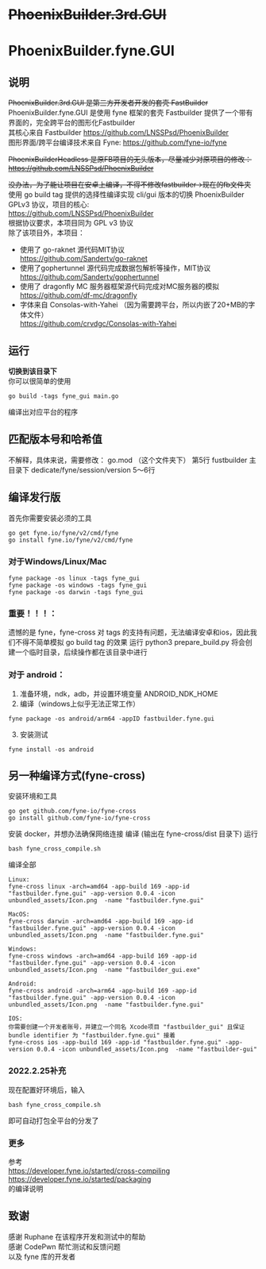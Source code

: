 # ~~PhoenixBuilder.3rd.GUI~~
# PhoenixBuilder.fyne.GUI

## 说明
~~PhoenixBuilder.3rd.GUI 是第三方开发者开发的套壳 FastBuilder~~
PhoenixBuilder.fyne.GUI 是使用 fyne 框架的套壳 Fastbuilder
提供了一个带有界面的，完全跨平台的图形化Fastbuilder  
其核心来自 Fastbuilder https://github.com/LNSSPsd/PhoenixBuilder  
图形界面/跨平台编译技术来自 Fyne: https://github.com/fyne-io/fyne    

~~PhoenixBuilderHeadless 是原FB项目的无头版本，尽量减少对原项目的修改：  
https://github.com/LNSSPsd/PhoenixBuilder~~

~~没办法，为了能让项目在安卓上编译，不得不修改fastbuilder->现在的fb文件夹~~
使用 go build tag 提供的选择性编译实现 cli/gui 版本的切换
PhoenixBuilder GPLv3 协议，项目的核心:  
https://github.com/LNSSPsd/PhoenixBuilder  
根据协议要求，本项目同为 GPL v3 协议    
除了该项目外，本项目：
- 使用了 go-raknet 源代码MIT协议  
https://github.com/Sandertv/go-raknet 
- 使用了gophertunnel 源代码完成数据包解析等操作，MIT协议  
https://github.com/Sandertv/gophertunnel
- 使用了 dragonfly MC 服务器框架源代码完成对MC服务器的模拟  
https://github.com/df-mc/dragonfly  
- 字体来自 Consolas-with-Yahei （因为需要跨平台，所以内嵌了20+MB的字体文件）  
https://github.com/crvdgc/Consolas-with-Yahei 

## 运行
__切换到该目录下__  
你可以很简单的使用
```
go build -tags fyne_gui main.go
```
编译出对应平台的程序

## 匹配版本号和哈希值
不解释，具体来说，需要修改：
go.mod （这个文件夹下） 第5行
fustbuilder 主目录下 dedicate/fyne/session/version 5～6行

## 编译发行版
首先你需要安装必须的工具  
```
go get fyne.io/fyne/v2/cmd/fyne
go install fyne.io/fyne/v2/cmd/fyne
```

### 对于Windows/Linux/Mac

```
fyne package -os linux -tags fyne_gui
fyne package -os windows -tags fyne_gui
fyne package -os darwin -tags fyne_gui
```

### 重要！！！：
遗憾的是 fyne，fyne-cross 对 tags 的支持有问题，无法编译安卓和ios，因此我们不得不简单模拟 go build tag 的效果
运行 python3 prepare_build.py 将会创建一个临时目录，后续操作都在该目录中进行

### 对于 android：
1. 准备环境，ndk，adb，并设置环境变量 ANDROID_NDK_HOME
2. 编译（windows上似乎无法正常工作）
```
fyne package -os android/arm64 -appID fastbuilder.fyne.gui
```
3. 安装测试
```
fyne install -os android
```

## 另一种编译方式(fyne-cross)
安装环境和工具
```
go get github.com/fyne-io/fyne-cross
go install github.com/fyne-io/fyne-cross
```
安装 docker，并想办法确保网络连接
编译 (输出在 fyne-cross/dist 目录下)
运行
```
bash fyne_cross_compile.sh
```
编译全部
```
Linux:
fyne-cross linux -arch=amd64 -app-build 169 -app-id "fastbuilder.fyne.gui" -app-version 0.0.4 -icon unbundled_assets/Icon.png  -name "fastbuilder.fyne.gui"

MacOS:
fyne-cross darwin -arch=amd64 -app-build 169 -app-id "fastbuilder.fyne.gui" -app-version 0.0.4 -icon unbundled_assets/Icon.png  -name "fastbuilder.fyne.gui"

Windows:
fyne-cross windows -arch=amd64 -app-build 169 -app-id "fastbuilder.fyne.gui" -app-version 0.0.4 -icon unbundled_assets/Icon.png  -name "fastbuilder_gui.exe"

Android:
fyne-cross android -arch=arm64 -app-build 169 -app-id "fastbuilder.fyne.gui" -app-version 0.0.4 -icon unbundled_assets/Icon.png  -name "fastbuilder.fyne.gui"

IOS:
你需要创建一个开发者账号，并建立一个同名 Xcode项目 "fastbuilder_gui" 且保证 bundle identifier 为 "fastbuilder.fyne.gui" 接着
fyne-cross ios -app-build 169 -app-id "fastbuilder.fyne.gui" -app-version 0.0.4 -icon unbundled_assets/Icon.png  -name "fastbuilder-gui"
```

### 2022.2.25补充
现在配置好环境后，输入
```
bash fyne_cross_compile.sh
```
即可自动打包全平台的分发了

### 更多
参考  
https://developer.fyne.io/started/cross-compiling   
https://developer.fyne.io/started/packaging   
的编译说明

## 致谢
感谢 Ruphane 在该程序开发和测试中的帮助  
感谢 CodePwn 帮忙测试和反馈问题  
以及 fyne 库的开发者